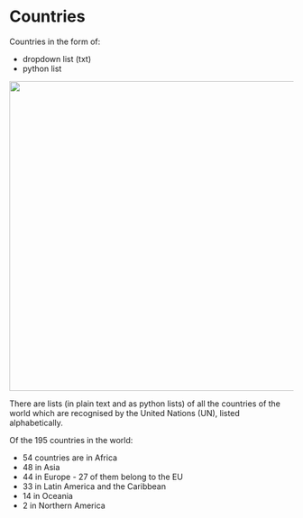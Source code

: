 # Countries
Countries in the form of:
- dropdown list (txt) 
- python list 

<p align="center">
  <img width="550" src="https://unsplash.com/photos/1TjORT2dLOw">
</p>
There are lists (in plain text and as python lists) of all the countries of the world which are recognised by the United Nations (UN), listed alphabetically.

Of the 195 countries in the world:
- 54 countries are in Africa
- 48 in Asia
- 44 in Europe - 27 of them belong to the EU
- 33 in Latin America and the Caribbean
- 14 in Oceania
- 2 in Northern America
